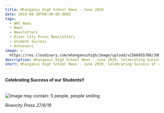```yaml
---
title: Whanganui High School News - June 2019
date: 2019-06-30T00:00:00.000Z
tags:
  - WHS News
  - News
  - Newsletters
  - River City Press Newsletters
  - Student Success
  - Achievers
image: >-
  https://res.cloudinary.com/whanganuihigh/image/upload/v1566955788/JUNE_2019_rivercity_press_smaller.jpg
description: Whanganui High School News - June 2019. Celebrating Success of our Students‼️
short: Whanganui High School News - June 2019. Celebrating Success of our Students‼️
---
```

<h4><span>Celebrating Success of our Students<span class="_5mfr">‼️<br /><br /></span></h4>
<p><img src="https://scontent-syd2-1.xx.fbcdn.net/v/t1.0-9/65866134_2280368305345668_8384175232973275136_n.jpg?_nc_cat=106&amp;_nc_oc=AQmU1vSAMG9qZS4f7FALAPyytDxrwB7HwNI6OJjnE5VNPh4s4SF3HZDzjKbr_7lQji8&amp;_nc_ht=scontent-syd2-1.xx&amp;oh=5ea1d00064c670636dba3e1779c50642&amp;oe=5D7D64B1" alt="Image may contain: 5 people, people smiling" /></p>
<p><em>Rivercity Press 27/6/19</em></p>


